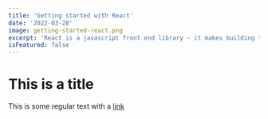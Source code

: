 ```yaml
---
title: 'Getting started with React'
date: '2022-03-28'
image: getting-started-react.png
excerpt: 'React is a javascript front end library - it makes building the UI of apps and sites a breeze and comes with an ecosystem of rich supplementary libraries'
isFeatured: false
---
```


# This is a title

This is some regular text with a [link](https://create-react-app.dev)

